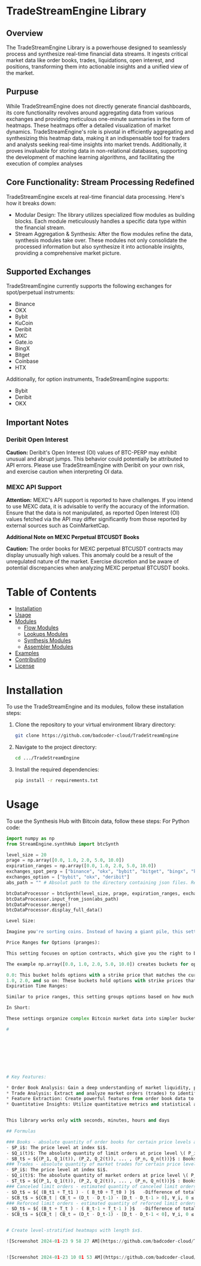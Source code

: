 # TradeStreamEngine Library

## Overview
The TradeStreamEngine Library is a powerhouse designed to seamlessly process and synthesize real-time financial data streams. It ingests critical market data like order books, trades, liquidations, open interest, and positions, transforming them into actionable insights and a unified view of the market.

## Purpuse
While TradeStreamEngine does not directly generate financial dashboards, its core functionality revolves around aggregating data from various exchanges and providing meticulous one-minute summaries in the form of heatmaps. These heatmaps offer a detailed visualization of market dynamics. TradeStreamEngine's role is pivotal in efficiently aggregating and synthesizing this heatmap data, making it an indispensable tool for traders and analysts seeking real-time insights into market trends. Additionally, it proves invaluable for storing data in non-relational databases, supporting the development of machine learning algorithms, and facilitating the execution of complex analyses

## Core Functionality: Stream Processing Redefined
TradeStreamEngine excels at real-time financial data processing. Here's how it breaks down:
* Modular Design: The library utilizes specialized flow modules as building blocks. Each module meticulously handles a specific data type within the financial stream.
* Stream Aggregation & Synthesis: After the flow modules refine the data, synthesis modules take over. These modules not only consolidate the processed information but also synthesize it into actionable insights, providing a comprehensive market picture.

## Supported Exchanges

TradeStreamEngine currently supports the following exchanges for spot/perpetual instruments:

- Binance
- OKX
- Bybit
- KuCoin
- Deribit
- MXC
- Gate.io
- BingX
- Bitget
- Coinbase
- HTX

Additionally, for option instruments, TradeStreamEngine supports:

- Bybit
- Deribit
- OKX

## Important Notes

### Deribit Open Interest

**Caution:** Deribit's Open Interest (OI) values of BTC-PERP may exhibit unusual and abrupt jumps. This behavior could potentially be attributed to API errors. Please use TradeStreamEngine with Deribit on your own risk, and exercise caution when interpreting OI data.

### MEXC API Support

**Attention:** MEXC's API support is reported to have challenges. If you intend to use MEXC data, it is advisable to verify the accuracy of the information. Ensure that the data is not manipulated, as reported Open Interest (OI) values fetched via the API may differ significantly from those reported by external sources such as CoinMarketCap.

**Additional Note on MEXC Perpetual BTCUSDT Books**

**Caution:** The order books for MEXC perpetual BTCUSDT contracts may display unusually high values. This anomaly could be a result of the unregulated nature of the market. Exercise discretion and be aware of potential discrepancies when analyzing MEXC perpetual BTCUSDT books.


# Table of Contents

- [Installation](#installation)
- [Usage](#usage)
- [Modules](#modules)
  - [Flow Modules](#flow-modules)
  - [Lookups Modules](#lookups-modules)
  - [Synthesis Modules](#synthesis-modules)
  - [Assembler Modules](#assembler-modules)
- [Examples](#examples)
- [Contributing](#contributing)
- [License](#license)

# Installation

To use the TradeStreamEngine and its modules, follow these installation steps:

1. Clone the repository to your virtual environment library directory:
   ```bash
   git clone https://github.com/badcoder-cloud/TradeStreamEngine
2. Navigate to the project directory:
   ```bash
   cd .../TradeStreamEngine
3. Install the required dependencies:
   ```bash
   pip install -r requirements.txt

# Usage

To use the Synthesis Hub with Bitcoin data, follow these steps:
For Python code:

```python
import numpy as np
from StreamEngine.synthHub import btcSynth

level_size = 20
prage = np.array([0.0, 1.0, 2.0, 5.0, 10.0])
expiration_ranges = np.array([0.0, 1.0, 2.0, 5.0, 10.0])
exchanges_spot_perp = ["binance", "okx", "bybit", "bitget", "bingx", "kucoin", "deribit", "coinbase", "htx", "gateio", "mexc"]
exchanges_option = ["bybit", "okx", "deribit"]
abs_path = "" # Absolut path to the directory containing json files. Read method docs

btcDataProcessor = btcSynth(level_size, prage, expiration_ranges, exchanges_spot_perp=exchanges_spot_perp, exchanges_option=exchanges_option)
btcDataProcessor.input_from_json(abs_path)
btcDataProcessor.merge()
btcDataProcessor.display_full_data()

Level Size:

Imagine you're sorting coins. Instead of having a giant pile, this setting groups similar prices together. The "level size" determines the size of these groups. If it's set to 20, then order book and trade data will be grouped into buckets that represent price ranges of $20 each.

Price Ranges for Options (pranges):

This setting focuses on option contracts, which give you the right to buy or sell Bitcoin at a specific price by a certain date (expiration). pranges helps categorize options based on their strike price, which is the price at which you can exercise the option to buy or sell.

The example np.array([0.0, 1.0, 2.0, 5.0, 10.0]) creates buckets for options relative to the current Bitcoin price:

0.0: This bucket holds options with a strike price that matches the current Bitcoin price (also called "at-the-money" options).
1.0, 2.0, and so on: These buckets hold options with strike prices that are a certain percentage higher (+) or lower (-) than the current price. For example, if the current price is $10,000, a 2.0 bucket might hold options with strike prices between $9,800 and $10,200.
Expiration Time Ranges:

Similar to price ranges, this setting groups options based on how much time is left until they expire. This helps analyze how option prices change as the expiration date approaches.

In Short:

These settings organize complex Bitcoin market data into simpler buckets, making it easier to understand price trends, option behavior based on strike price and expiration time, and ultimately gain valuable insights into the market.

# 








# Key Features:

* Order Book Analysis: Gain a deep understanding of market liquidity, price levels, and order book dynamics.
* Trade Analysis: Extract and analyze market orders (trades) to identify patterns and trends.
* Feature Extraction: Create powerful features from order book data to enhance trading and investment strategies.
* Quantitative Insights: Utilize quantitative metrics and statistical analysis for informed decision-making.


This library works only with seconds, minutes, hours and days

## Formulas

### Books - absolute quantity of order books for certain price levels at certain timestamp.
- $P_i$: The price level at index $i$.
- $Q_i(t)$: The absolute quantity of limit orders at price level \( P_i \) at timestamp \( t \).
- $B_t$ = ${(P_1, Q_1(t)), (P_2, Q_2(t)), ... , (P_n, Q_n(t))}$ : Books at different levels
### Trades - absolute quantity of market trades for certain price levels at certain timestamp.
- $P_i$: The price level at index $i$.
- $Q_i(t)$: The absolute quantity of market orders at price level \( P_i \) at timestamp \( t \).
- $T_t$ = ${(P_1, Q_1(t)), (P_2, Q_2(t)), ... , (P_n, Q_n(t))}$ : Books at different levels
### Canceled limit orders - estimated quantity of canceled limit orders for certain price levels at certain timestamp.
- $D_t$ = ${ (B_t1 + T_t1 ) - ( B_t0 + T_t0 ) }$   -Difference of total placed prders between 2 consegutive timestamps
- $CB_t$ = ${CB_t | CB_t = (D_t - D_t-1) ⋅ [D_t - D_t-1 > 0], ∀_i, 0 ≤ i < n}$ - Total closed orders over a single timestamp 
### Reforced limit orders - estimated quantity of reforced limit orders for certain price levels at certain timestamp.
- $D_t$ = ${ (B_t + T_t ) - ( B_t-1 + T_t-1 ) }$   -Difference of total placed prders between 2 consegutive timestamps
- $CB_t$ = ${CB_t | CB_t = (D_t - D_t-1) ⋅ [D_t - D_t-1 < 0], ∀_i, 0 ≤ i < n}$ - Total closed orders over a single timestamp 


# Create level-stratified heatmaps with length $x$.

![Screenshot 2024-01-23 9 58 27 AM](https://github.com/badcoder-cloud/TradeFeatureEngine/assets/136728020/1ac74fa2-7aff-4fef-a100-7d67ce9894a5)


![Screenshot 2024-01-23 10 01 53 AM](https://github.com/badcoder-cloud/TradeFeatureEngine/assets/136728020/a73545ef-0c58-40aa-924d-64e76bd8e2b8)
